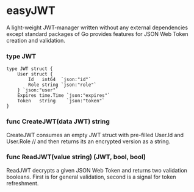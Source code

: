 # easyJWT

A light-weight JWT-manager written without any external dependencies except standard packages of Go provides features for JSON Web Token creation and validation.

### type JWT

```golang
type JWT struct {
	User struct {
		Id   int64  `json:"id"`
		Role string `json:"role"`
	} `json:"user"`
	Expires time.Time `json:"expires"`
	Token   string    `json:"token"`
}
```

### func CreateJWT(data JWT) string

CreateJWT consumes an empty JWT struct with pre-filled User.Id and User.Role // and then returns its an encrypted version as a string.

### func ReadJWT(value string) (JWT, bool, bool)

ReadJWT decrypts a given JSON Web Token and returns two validation booleans. First is for general validation, second is a signal for token refreshment.
